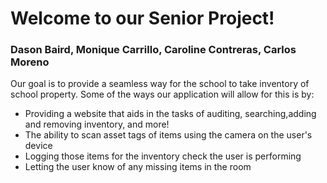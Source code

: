 # Welcome to our Senior Project!

### Dason Baird, Monique Carrillo, Caroline Contreras, Carlos Moreno
Our goal is to provide a seamless way for the school to take inventory of school property. Some of the ways our application will allow for this is by:
- Providing a website that aids in the tasks of auditing, searching,adding and removing inventory, and more!
- The ability to scan asset tags of items using the camera on the user's device
- Logging those items for the inventory check the user is performing
- Letting the user know of any missing items in the room
